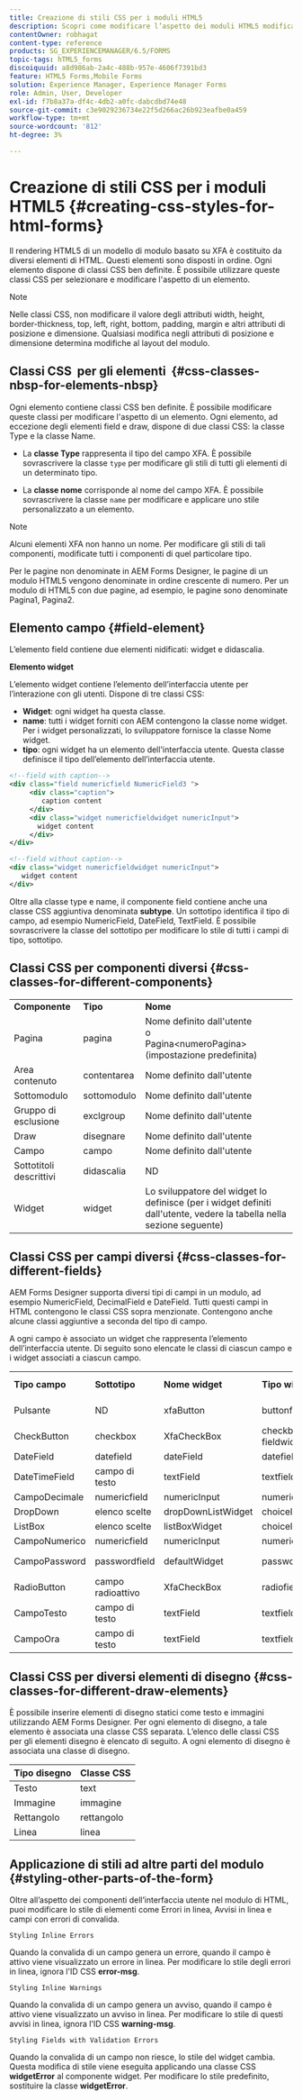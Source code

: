 ```yaml
---
title: Creazione di stili CSS per i moduli HTML5
description: Scopri come modificare l’aspetto dei moduli HTML5 modificando la classe CSS associata all’elemento modulo HTML.
contentOwner: robhagat
content-type: reference
products: SG_EXPERIENCEMANAGER/6.5/FORMS
topic-tags: hTML5_forms
discoiquuid: a8d986ab-2a4c-488b-957e-4606f7391bd3
feature: HTML5 Forms,Mobile Forms
solution: Experience Manager, Experience Manager Forms
role: Admin, User, Developer
exl-id: f7b8a37a-df4c-4db2-a0fc-dabcdbd74e48
source-git-commit: c3e9029236734e22f5d266ac26b923eafbe0a459
workflow-type: tm+mt
source-wordcount: '812'
ht-degree: 3%

---
```


# Creazione di stili CSS per i moduli HTML5 {#creating-css-styles-for-html-forms}

Il rendering HTML5 di un modello di modulo basato su XFA è costituito da diversi elementi di HTML. Questi elementi sono disposti in ordine. Ogni elemento dispone di classi CSS ben definite. È possibile utilizzare queste classi CSS per selezionare e modificare l&#39;aspetto di un elemento.

>[!NOTE]
>
>Nelle classi CSS, non modificare il valore degli attributi width, height, border-thickness, top, left, right, bottom, padding, margin e altri attributi di posizione e dimensione. Qualsiasi modifica negli attributi di posizione e dimensione determina modifiche al layout del modulo.

## Classi CSS  per gli elementi  {#css-classes-nbsp-for-elements-nbsp}

Ogni elemento contiene classi CSS ben definite. È possibile modificare queste classi per modificare l&#39;aspetto di un elemento. Ogni elemento, ad eccezione degli elementi field e draw, dispone di due classi CSS: la classe Type e la classe Name.

* La **classe Type** rappresenta il tipo del campo XFA. È possibile sovrascrivere la classe `type` per modificare gli stili di tutti gli elementi di un determinato tipo.

* La **classe nome** corrisponde al nome del campo XFA. È possibile sovrascrivere la classe `name` per modificare e applicare uno stile personalizzato a un elemento.

>[!NOTE]
>
>Alcuni elementi XFA non hanno un nome. Per modificare gli stili di tali componenti, modificate tutti i componenti di quel particolare tipo.

Per le pagine non denominate in AEM Forms Designer, le pagine di un modulo HTML5 vengono denominate in ordine crescente di numero. Per un modulo di HTML5 con due pagine, ad esempio, le pagine sono denominate Pagina1, Pagina2.

## Elemento campo {#field-element}

L’elemento field contiene due elementi nidificati: widget e didascalia.

**Elemento widget**

L’elemento widget contiene l’elemento dell’interfaccia utente per l’interazione con gli utenti. Dispone di tre classi CSS:

* **Widget**: ogni widget ha questa classe.
* **name**: tutti i widget forniti con AEM contengono la classe nome widget. Per i widget personalizzati, lo sviluppatore fornisce la classe Nome widget.
* **tipo**: ogni widget ha un elemento dell&#39;interfaccia utente. Questa classe definisce il tipo dell’elemento dell’interfaccia utente.

```xml
<!--field with caption-->
<div class="field numericfield NumericField3 ">
     <div class="caption">
        caption content
     </div>
     <div class="widget numericfieldwidget numericInput">
       widget content
     </div>
</div>

<!--field without caption-->
<div class="widget numericfieldwidget numericInput">
   widget content
</div>
```

Oltre alla classe type e name, il componente field contiene anche una classe CSS aggiuntiva denominata **subtype**. Un sottotipo identifica il tipo di campo, ad esempio NumericField, DateField, TextField. È possibile sovrascrivere la classe del sottotipo per modificare lo stile di tutti i campi di tipo, sottotipo.

## Classi CSS per componenti diversi {#css-classes-for-different-components}

<table>
 <tbody>
  <tr>
   <td><strong>Componente</strong></td>
   <td><strong>Tipo</strong></td>
   <td><strong>Nome</strong></td>
  </tr>
  <tr>
   <td>Pagina</td>
   <td>pagina</td>
   <td>Nome definito dall'utente<br /> o<br /> Pagina&lt;numeroPagina&gt; (impostazione predefinita)</td>
  </tr>
  <tr>
   <td>Area contenuto</td>
   <td>contentarea</td>
   <td>Nome definito dall'utente</td>
  </tr>
  <tr>
   <td>Sottomodulo</td>
   <td>sottomodulo</td>
   <td>Nome definito dall'utente</td>
  </tr>
  <tr>
   <td>Gruppo di esclusione</td>
   <td>exclgroup</td>
   <td>Nome definito dall'utente</td>
  </tr>
  <tr>
   <td>Draw</td>
   <td>disegnare</td>
   <td>Nome definito dall'utente</td>
  </tr>
  <tr>
   <td>Campo</td>
   <td>campo</td>
   <td>Nome definito dall'utente</td>
  </tr>
  <tr>
   <td>Sottotitoli descrittivi</td>
   <td>didascalia</td>
   <td>ND</td>
  </tr>
  <tr>
   <td>Widget</td>
   <td>widget</td>
   <td>Lo sviluppatore del widget lo definisce (per i widget definiti dall'utente, vedere la tabella nella sezione seguente)</td>
  </tr>
 </tbody>
</table>

## Classi CSS per campi diversi {#css-classes-for-different-fields}

AEM Forms Designer supporta diversi tipi di campi in un modulo, ad esempio NumericField, DecimalField e DateField. Tutti questi campi in HTML contengono le classi CSS sopra menzionate. Contengono anche alcune classi aggiuntive a seconda del tipo di campo.

A ogni campo è associato un widget che rappresenta l’elemento dell’interfaccia utente. Di seguito sono elencate le classi di ciascun campo e i widget associati a ciascun campo.

<table>
 <tbody>
  <tr>
   <td><strong>Tipo campo</strong></td>
   <td><strong>Sottotipo</strong></td>
   <td><strong>Nome widget</strong></td>
   <td><strong>Tipo widget</strong></td>
   <td><strong>Tag interfaccia utente HTML</strong></td>
  </tr>
  <tr>
   <td>Pulsante<br type="_moz" /> </td>
   <td>ND</td>
   <td>xfaButton<br type="_moz" /> </td>
   <td>buttonfieldwidget<br type="_moz" /> </td>
   <td>input type=button<br type="_moz" /> </td>
  </tr>
  <tr>
   <td>CheckButton<br type="_moz" /> </td>
   <td>checkbox<br /> </td>
   <td>XfaCheckBox<br type="_moz" /> </td>
   <td>checkbox fieldwidget<br type="_moz" /> </td>
   <td>input type=checkbox<br type="_moz" /> </td>
  </tr>
  <tr>
   <td>DateField<br type="_moz" /> </td>
   <td>datefield<br type="_moz" /> </td>
   <td>dateField<br type="_moz" /> </td>
   <td>datefieldwidget<br type="_moz" /> </td>
   <td>input type=text<br type="_moz" /> </td>
  </tr>
  <tr>
   <td>DateTimeField<br type="_moz" /> </td>
   <td>campo di testo<br type="_moz" /> </td>
   <td>textField<br type="_moz" /> </td>
   <td>textfieldwidget</td>
   <td>input type=text<br type="_moz" /> </td>
  </tr>
  <tr>
   <td>CampoDecimale<br type="_moz" /> </td>
   <td>numericfield<br type="_moz" /> </td>
   <td>numericInput<br type="_moz" /> </td>
   <td>numericfieldwidget<br type="_moz" /> </td>
   <td>input type=text<br type="_moz" /> </td>
  </tr>
  <tr>
   <td>DropDown<br type="_moz" /> </td>
   <td>elenco scelte<br type="_moz" /> </td>
   <td>dropDownListWidget<br type="_moz" /> </td>
   <td>choicelistwidget<br type="_moz" /> </td>
   <td>seleziona</td>
  </tr>
  <tr>
   <td>ListBox<br type="_moz" /> </td>
   <td>elenco scelte<br type="_moz" /> </td>
   <td>listBoxWidget<br type="_moz" /> </td>
   <td>choicelistwidget<br type="_moz" /> </td>
   <td>ol</td>
  </tr>
  <tr>
   <td>CampoNumerico<br type="_moz" /> </td>
   <td>numericfield<br type="_moz" /> </td>
   <td>numericInput<br type="_moz" /> </td>
   <td>numericfieldwidget<br type="_moz" /> </td>
   <td>input type=text<br type="_moz" /> </td>
  </tr>
  <tr>
   <td>CampoPassword<br type="_moz" /> </td>
   <td>passwordfield<br type="_moz" /> </td>
   <td>defaultWidget<br type="_moz" /> </td>
   <td>passwordfieldwidget<br type="_moz" /> </td>
   <td>input type=password<br type="_moz" /> </td>
  </tr>
  <tr>
   <td>RadioButton<br type="_moz" /> </td>
   <td>campo radioattivo<br type="_moz" /> </td>
   <td>XfaCheckBox<br type="_moz" /> </td>
   <td>radiofieldwidget<br type="_moz" /> </td>
   <td>input type=radio<br type="_moz" /> </td>
  </tr>
  <tr>
   <td>CampoTesto<br type="_moz" /> </td>
   <td>campo di testo<br type="_moz" /> </td>
   <td>textField<br type="_moz" /> </td>
   <td>textfieldwidget<br type="_moz" /> </td>
   <td>input type=text<br type="_moz" /> </td>
  </tr>
  <tr>
   <td>CampoOra<br type="_moz" /> </td>
   <td>campo di testo<br type="_moz" /> </td>
   <td>textField<br type="_moz" /> </td>
   <td>textfieldwidget<br type="_moz" /> </td>
   <td>input type=text<br type="_moz" /> </td>
  </tr>
 </tbody>
</table>

## Classi CSS per diversi elementi di disegno {#css-classes-for-different-draw-elements}

È possibile inserire elementi di disegno statici come testo e immagini utilizzando AEM Forms Designer. Per ogni elemento di disegno, a tale elemento è associata una classe CSS separata. L’elenco delle classi CSS per gli elementi disegno è elencato di seguito. A ogni elemento di disegno è associata una classe di disegno.

| **Tipo disegno** | **Classe CSS** |
|---|---|
| Testo | text |
| Immagine | immagine |
| Rettangolo | rettangolo |
| Linea | linea |

## Applicazione di stili ad altre parti del modulo {#styling-other-parts-of-the-form}

Oltre all’aspetto dei componenti dell’interfaccia utente nel modulo di HTML, puoi modificare lo stile di elementi come Errori in linea, Avvisi in linea e campi con errori di convalida.

`Styling Inline Errors`

Quando la convalida di un campo genera un errore, quando il campo è attivo viene visualizzato un errore in linea. Per modificare lo stile degli errori in linea, ignora l&#39;ID CSS **error-msg**.

`Styling Inline Warnings`

Quando la convalida di un campo genera un avviso, quando il campo è attivo viene visualizzato un avviso in linea. Per modificare lo stile di questi avvisi in linea, ignora l&#39;ID CSS **warning-msg**.

`Styling Fields with Validation Errors`

Quando la convalida di un campo non riesce, lo stile del widget cambia. Questa modifica di stile viene eseguita applicando una classe CSS **widgetError** al componente widget. Per modificare lo stile predefinito, sostituire la classe **widgetError**.
